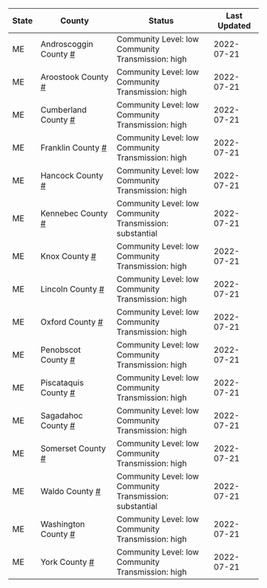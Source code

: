 State | County | Status | Last Updated
--- | --- | --- | --- 
ME | Androscoggin County <a href="#androscoggin_county">#</a> | <a name="androscoggin_county"></a>Community Level: low<br/>Community Transmission: high | 2022-07-21
ME | Aroostook County <a href="#aroostook_county">#</a> | <a name="aroostook_county"></a>Community Level: low<br/>Community Transmission: high | 2022-07-21
ME | Cumberland County <a href="#cumberland_county">#</a> | <a name="cumberland_county"></a>Community Level: low<br/>Community Transmission: high | 2022-07-21
ME | Franklin County <a href="#franklin_county">#</a> | <a name="franklin_county"></a>Community Level: low<br/>Community Transmission: high | 2022-07-21
ME | Hancock County <a href="#hancock_county">#</a> | <a name="hancock_county"></a>Community Level: low<br/>Community Transmission: high | 2022-07-21
ME | Kennebec County <a href="#kennebec_county">#</a> | <a name="kennebec_county"></a>Community Level: low<br/>Community Transmission: substantial | 2022-07-21
ME | Knox County <a href="#knox_county">#</a> | <a name="knox_county"></a>Community Level: low<br/>Community Transmission: high | 2022-07-21
ME | Lincoln County <a href="#lincoln_county">#</a> | <a name="lincoln_county"></a>Community Level: low<br/>Community Transmission: high | 2022-07-21
ME | Oxford County <a href="#oxford_county">#</a> | <a name="oxford_county"></a>Community Level: low<br/>Community Transmission: high | 2022-07-21
ME | Penobscot County <a href="#penobscot_county">#</a> | <a name="penobscot_county"></a>Community Level: low<br/>Community Transmission: high | 2022-07-21
ME | Piscataquis County <a href="#piscataquis_county">#</a> | <a name="piscataquis_county"></a>Community Level: low<br/>Community Transmission: high | 2022-07-21
ME | Sagadahoc County <a href="#sagadahoc_county">#</a> | <a name="sagadahoc_county"></a>Community Level: low<br/>Community Transmission: high | 2022-07-21
ME | Somerset County <a href="#somerset_county">#</a> | <a name="somerset_county"></a>Community Level: low<br/>Community Transmission: high | 2022-07-21
ME | Waldo County <a href="#waldo_county">#</a> | <a name="waldo_county"></a>Community Level: low<br/>Community Transmission: substantial | 2022-07-21
ME | Washington County <a href="#washington_county">#</a> | <a name="washington_county"></a>Community Level: low<br/>Community Transmission: high | 2022-07-21
ME | York County <a href="#york_county">#</a> | <a name="york_county"></a>Community Level: low<br/>Community Transmission: high | 2022-07-21
